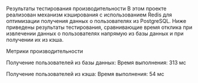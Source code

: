 Результаты тестирования производительности
В этом проекте реализован механизм кэширования с использованием Redis для оптимизации получения данных о пользователях из PostgreSQL. Ниже приведены результаты тестирования, сравнивающие время отклика при извлечении данных о пользователях напрямую из базы данных и при получении их из кэша.

Метрики производительности

Получение пользователей из базы данных:
Время выполнения: 313 мс

Получение пользователей из кэша:
Время выполнения: 54 мс

